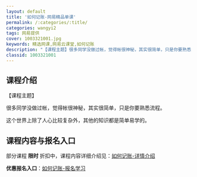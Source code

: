 ```yaml
---
layout: default
title: '如何记账-网易精品单课'
permalink: /:categories/:title/
categories: wangyi2
tags: 网易提供
cover: 1003321001.jpg
keywords: 精选网课,网易云课堂,如何记账
description: "【课程主题】很多同学没做过帐，觉得帐很神秘，其实很简单，只是你要熟悉流程。这个世界上除了人心比较复杂外，其他的知识都是简单易学的。如何记账"
classid: 1003321001
---
```


## 课程介绍

【课程主题】

很多同学没做过帐，觉得帐很神秘，其实很简单，只是你要熟悉流程。

 这个世界上除了人心比较复杂外，其他的知识都是简单易学的。

## 课程内容与报名入口

部分课程 **限时** 折扣中，课程内容详细介绍见：[如何记账-详情介绍](https://study.163.com/course/introduction/1003321001.htm?share=1&shareId=1025206652&utm_campaign=share&utm_medium=iphoneShare&utm_source=&utm_u=1025206652)

**优惠报名入口**：[如何记账-报名学习](https://study.163.com/course/introduction/1003321001.htm?share=1&shareId=1025206652&utm_campaign=share&utm_medium=iphoneShare&utm_source=&utm_u=1025206652)

